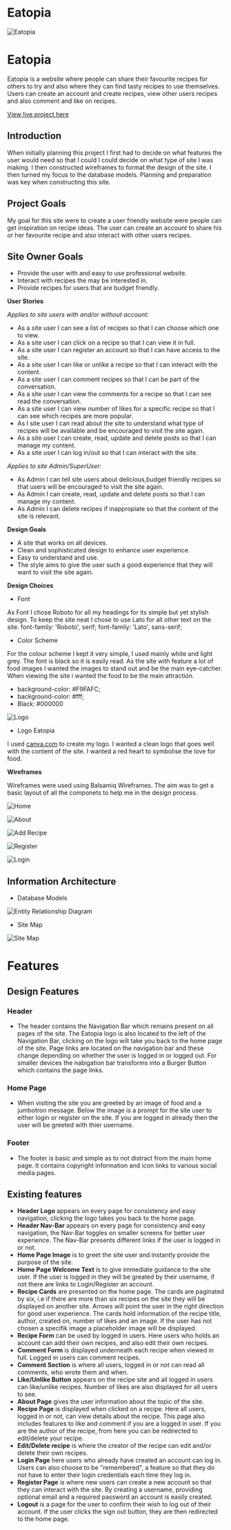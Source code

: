 # **Eatopia** 
![Eatopia](/static/images/am-i-responsive.png)
# **Eatopia**
Eatopia is a website where people can share their favourite recipes for others to try and also where they can find tasty recipes to use themselves. Users can create an account and create recipes, view other users recipes and also comment and like on recipes. 

[View live project here](https://eatopia.herokuapp.com/)

## **Introduction** 

When initially planning this project I first had to decide on what features the user would need so that I could I could decide on what type of site I was making. I then constructed wireframes to format the design of the site. I then turned my focus to the database models. Planning and preparation was key when constructing this site. 

## **Project Goals**

My goal for this site were to create a user friendly website were people can get inspiration on recipe ideas. The user can create an account to share his or her favourite recipe and also interact with other users recipes. 

## **Site Owner Goals**

* Provide the user with and easy to use professional website.
* Interact with recipes the may be interested in.
* Provide recipes for users that are budget friendly. 

**User Stories**

*Applies to site users with and/or without account:*
* As a site user I can see a list of recipes so that I can choose which one to view. 
* As a site user I can click on a recipe so that I can view it in full. 
* As a site user I can register an account so that I can have access to the site. 
* As a site user I can like or unlike a recipe so that I can interact with the content. 
* As a site user I can comment recipes so that I can be part of the conversation.  
* As a site user I can view the comments for a recipe so that I can see read the conversation.
* As a site user I can view number of likes for a specific recipe so that I can see which recipes are more popular.
* As I site user I can read about the site to understand what type of recipes will be available and be encouraged to visit the site again. 
* As a site user I can create, read, update and delete posts so that I can manage my content. 
* As a site user I can log in/out so that I can interact with the site.

*Applies to site Admin/SuperUser:*
 * As Admin I can tell site users about delicious,budget friendly recipes so that users will be encouraged to visit the site again.
* As Admin I can create, read, update and delete posts so that I can manage my content.
* As Admin I can delete recipes if inappropiate so that the content of the site is relevant.

**Design Goals**

* A site that works on all devices. 
* Clean and sophisticated design to enhance user experience. 
* Easy to understand and use.
* The style aims to give the user such a good experience that they will want to visit the site again. 

**Design Choices**

* Font

As Font I chose Roboto for all my headings for its simple but yet stylish design. To keep the site neat I chose to use Lato for all other text on the site. 
font-family: 'Roboto', serif;
font-family: 'Lato', sans-serif;

* Color Scheme

For the colour scheme I kept it very simple, I used mainly white and light grey. The font is black so it is easily read. As the site with feature a lot of food images I wanted the images to stand out and be the main eye-catcher. When viewing the site i wanted the food to be the main attraction.

- background-color: #F9FAFC;
- background-color: #fff;
- Black: #000000 

![Logo](/static/images/eatopia_logo.png)
 
* Logo Eatopia

I used [canva.com](https://www.canva.com/) to create my logo. I wanted a clean logo that goes well with the content of the site. I wanted a red heart to symbolise the love for food. 

**Wireframes**

Wireframes were used using Balsamiq Wireframes. The aim was to get a basic layout of all the componets to help me in the design process. 

![Home](/static/images/wireframe_1.png)

![About](/static/images/wireframe_2.png)

![Add Recipe](/static/images/wireframe_3.png)

![Register](/static/images/wireframe_4.png)

![Login](/static/images/wireframe_5.png)

## Information Architecture ##

* Database Models 

![Entity Relationship Diagram](/static/images/erd.png)

* Site Map 

![Site Map](/static/images/Site-map.png)

# Features #

## Design Features 

### Header
* The header contains the Navigation Bar which remains present on all pages of the site. The Eatopia logo is also located to the left of the Navigation Bar, clicking on the logo will take you back to the home page of the site. Page links are located on the navigation bar and these change depending on whether the user is logged in or logged out. For smaller devices the nabigation bar transforms into a Burger Button which contains the page links. 

### Home Page 
* When visiting the site you are greeted by an image of food and a jumbotron message. Below the image is a prompt for the site user to either login or register on the site. If you are logged in already then the user will be greeted with thier username. 

### Footer
 * The footer is basic and simple as to not distract from the main home page. It contains copyright information and icon links to various social media pages. 

## Existing features

* **Header Logo** appears on every page for consistency and easy navigation, clicking the logo takes you back to the home page. 
* **Header Nav-Bar** appears on every page for consistency and easy navigation, the Nav-Bar toggles on smaller screens for better user experience. The Nav-Bar presents different links if the user is logged in or not.  
* **Home Page Image** is to greet the site user and instantly provide the purpose of the site. 
* **Home Page Welcome Text** is to give immediate guidance to the site user. If the user is logged in they will be greated by their username, if not there are links to Login/Register an account. 
* **Recipe Cards** are presented on the home page. The cards are paginated by six, i.e if there are more than six recipes on the site they will be displayed on another site. Arrows will point the user in the right direction for good user experience. The cards hold information of the recipe title, author, created on, number of likes and an image. If the user has not chosen a specifik image a placeholder image will be displayed. 
* **Recipe Form** can be used by logged in users. Here users who holds an account can add their own recipes, and also edit their own recipes. 
* **Comment Form** is displayed underneath each recipe when viewed in full. Logged in users can comment recipes. 
* **Comment Section** is where all users, logged in or not can read all comments, who wrote them and when. 
* **Like/Unlike Button** appears on the recipe site and all logged in users can like/unlike recipes. Number of likes are also displayed for all users to see. 
* **About Page** gives the user information about the topic of the site. 
* **Recipe Page** is displayed when clicked on a recipe. Here all users, logged in or not, can view details about the recipe. This page also includes features to like and comment if you are a logged in user. If you are the author of the recipe, from here you can be redirected to edit/delete your recipe.  
* **Edit/Delete recipe** is where the creator of the recipe can edit and/or delete their own recipes. 
* **Login Page** here users who already have created an account can log in. Users can also choose to be "remembered", a feature so that they do not have to enter their login credentials each time they log in. 
* **Register Page** is where new users can create a new account so that they can interact with the site. By creating a username, providing optional email and a required password an account is easily created. 
* **Logout** is a page for the user to confirm their wish to log out of their account. If the user clicks the sign out button, they are then redirected to the home page.



    
    







